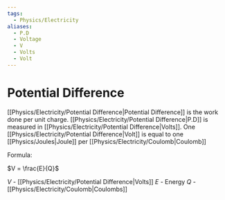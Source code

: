 ```yaml
---
tags:
  - Physics/Electricity
aliases:
  - P.D
  - Voltage
  - V
  - Volts
  - Volt
---
```

# Potential Difference
[[Physics/Electricity/Potential Difference|Potential Difference]] is the work done per unit charge. [[Physics/Electricity/Potential Difference|P.D]] is measured in [[Physics/Electricity/Potential Difference|Volts]]. One [[Physics/Electricity/Potential Difference|Volt]] is equal to one [[Physics/Joules|Joule]] per [[Physics/Electricity/Coulomb|Coulomb]]

Formula:

$V = \frac{E}{Q}$

$V$ - [[Physics/Electricity/Potential Difference|Volts]]
$E$ - Energy
$Q$ - [[Physics/Electricity/Coulomb|Coulombs]]